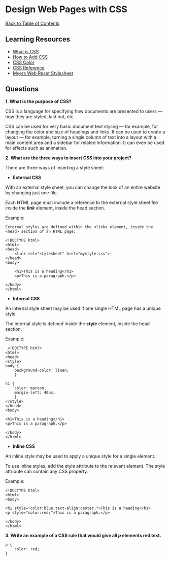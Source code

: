 # Design Web Pages with CSS

[Back to Table of Contents](../README.md)

## Learning Resources

* [What is CSS](https://developer.mozilla.org/en-US/docs/Learn/CSS/First_steps/What_is_CSS)
* [How to Add CSS](https://www.w3schools.com/css/css_howto.asp)
* [CSS Color](https://www.w3schools.com/cssref/pr_text_color.asp)
* [CSS Reference](https://developer.mozilla.org/en-US/docs/Web/CSS/Reference)
* [Myers Web Reset Stylesheet](https://meyerweb.com/eric/tools/css/reset/)

## Questions

**1. What is the purpose of CSS?**

CSS is a language for specifying how documents are presented to users — how they are styled, laid out, etc.

CSS can be used for very basic document text styling — for example, for changing the color and size of headings and links. It can be used to create a layout — for example, turning a single column of text into a layout with a main content area and a sidebar for related information. It can even be used for effects such as animation.

**2. What are the three ways to insert CSS into your project?**

There are three ways of inserting a style sheet:

* **External CSS**

With an external style sheet, you can change the look of an entire website by changing just one file.

Each HTML page must include a reference to the external style sheet file inside the ***link*** element, inside the head section.

Example:

    External styles are defined within the <link> element, inside the <head> section of an HTML page:

    <!DOCTYPE html>
    <html>
    <head>
        <link rel="stylesheet" href="mystyle.css">
    </head>
    <body>

        <h1>This is a heading</h1>
        <p>This is a paragraph.</p>

    </body>
    </html> 

* **Internal CSS**

An internal style sheet may be used if one single HTML page has a unique style.

The internal style is defined inside the ***style*** element, inside the head section.

Example:

     <!DOCTYPE html>
    <html>
    <head>
    <style>
    body {
        background-color: linen;
        }

    h1 {
        color: maroon;
        margin-left: 40px;
        }
    </style>
    </head>
    <body>

    <h1>This is a heading</h1>
    <p>This is a paragraph.</p>

    </body>
    </html> 

* **Inline CSS**

An inline style may be used to apply a unique style for a single element.

To use inline styles, add the style attribute to the relevant element. The style attribute can contain any CSS property.

Example:

    <!DOCTYPE html>
    <html>
    <body>

    <h1 style="color:blue;text-align:center;">This is a heading</h1>
    <p style="color:red;">This is a paragraph.</p>

    </body>
    </html>

**3. Write an example of a CSS rule that would give all ***p*** elements red text.**

    p {
        color: red;
    }